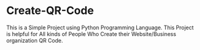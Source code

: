 # Create-QR-Code
This is a Simple Project using Python Programming Language. This Project is helpful for All kinds of People Who Create their Website/Business organization QR Code.
